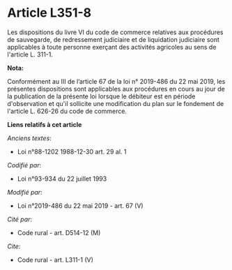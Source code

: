# Article L351-8

Les dispositions du livre VI du code de commerce relatives aux procédures de sauvegarde, de redressement judiciaire et de
liquidation judiciaire sont applicables à toute personne exerçant des activités agricoles au sens de l'article L. 311-1.

**Nota:**

Conformément au III de l’article 67 de la loi n° 2019-486 du 22 mai 2019, les présentes dispositions sont applicables aux
procédures en cours au jour de la publication de la présente loi lorsque le débiteur est en période d'observation et qu'il
sollicite une modification du plan sur le fondement de l'article L. 626-26 du code de commerce.

**Liens relatifs à cet article**

_Anciens textes_:

  - Loi n°88-1202 1988-12-30 art. 29 al. 1

_Codifié par_:

  - Loi n°93-934 du 22 juillet 1993

_Modifié par_:

  - Loi n°2019-486 du 22 mai 2019 - art. 67 (V)

_Cité par_:

  - Code rural - art. D514-12 (M)

_Cite_:

  - Code rural - art. L311-1 (V)
